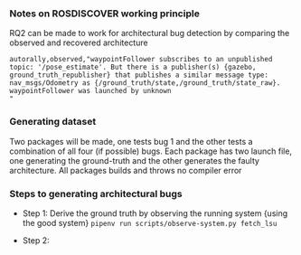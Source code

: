 ### Notes on ROSDISCOVER working principle
RQ2 can be made to work for architectural bug detection by comparing the observed and recovered architecture
```
autorally,observed,"waypointFollower subscribes to an unpublished topic: '/pose_estimate'. But there is a publisher(s) {gazebo, ground_truth_republisher} that publishes a similar message type: nav_msgs/Odometry as {/ground_truth/state,/ground_truth/state_raw}. waypointFollower was launched by unknown
"
```
### Generating dataset
Two packages will be made, one tests bug 1 and the other tests a combination of all four (if possible) bugs. Each package has two launch file, one generating the ground-truth and the other generates the faulty architecture. All packages builds and throws no compiler error


### Steps to generating architectural bugs

- Step 1: Derive the ground truth by observing the running system {using the good system}
```pipenv run scripts/observe-system.py fetch_lsu```

- Step 2: 
